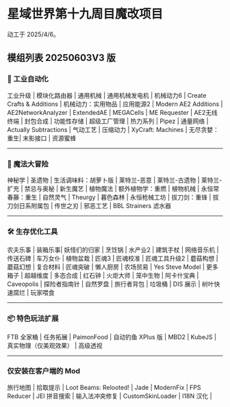 # 星域世界第十九周目魔改项目

动工于 2025/4/6。

## 模组列表 20250603V3 版

### 🚀 工业自动化

工业升级 | 模块化路由器 | 通用机械 | 通用机械发电机 | 机械动力6 | Create Crafts & Additions | 机械动力：实用物品 | 应用能源2 | Modern AE2 Additions | AE2NetworkAnalyzer | ExtendedAE  | MEGACells | ME Requester | AE2无线终端 | 封包合成 | 功能性存储 | 超级工厂管理 | 热力系列 | Pipez | 通量网络 | Actually Subtractions | 气动工艺 | 压缩动力 | XyCraft: Machines | 无尽贪婪：重生| 末影接口 | 资源蜜蜂 

------

### 🔮 魔法大冒险

神秘学 | 圣遗物 | 生活调味料：胡萝卜版 | 莱特兰-恶意 | 莱特兰-古遗物 | 莱特兰-扩充 | 禁忌与奥秘 | 新生魔艺 | 植物魔法 | 额外植物学：重燃 | 植物机械 | 永恒常春藤：重生 | 自然灵气 | Theurgy | 暮色森林 | 永恒枪械工坊 | 拔刀剑：重锋 | 拔刀剑日系附属包 | 传世之刃 | 邪恶工艺 | BBL Strainers 滤水器

------

### 🛠️ 生存优化工具

农夫乐事 | 装箱乐事| 妖怪们的归家 | 烹饪锅 | 水产业2 | 建筑手杖 | 网络音乐机 | 传送石碑 | 车万女仆 | 植物盆栽 | 匠魂3 | 匠魂校准 | 匠魂工具升级2 | 蘑菇构想 | 蘑菇幻想 | 复合材料 | 匠魂突破 | 懒人厨房 | 农场贸易 | Yes Steve Model | 更多箱子 | 超越维度 | 多态合成 | 红石钟 | 火炬大师 | 笼中生物 | 阿卡什宝典 | Caveopolis | 探险者指南针 | 自然罗盘 | 旅行者背包 | 垃圾桶 | DIS 展示 | 树叶快速腐烂 | 玩家喂食

------

### 📦 特色玩法扩展

FTB 全家桶 | 任务拓展 | PaimonFood | 自动钓鱼 XPlus 版 | MBD2 | KubeJS | 真实物理（仅美观效果） | 高级透视

---

### 仅安装在客户端的 Mod

旅行地图 | 拾取提示 | Loot Beams: Relooted! | Jade | ModernFix | FPS Reducer | JEI 拼音搜索 | 输入法冲突修复 | CustomSkinLoader | I18N 汉化 |



